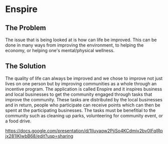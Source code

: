 # Enspire

## The Problem
The issue that is being looked at is how can life be improved. This can be done in many ways from improving the environment, to helping the economy, or helping one's mental/physical wellness. 

## The Solution
The quality of life can always be improved and we chose to improve not just lives on one person but by improving communities as a whole through an incentive program. The application is called Enspire and it inspires business and local businesses to get the community engaged through tasks that improve the community.
These tasks are distributed by the local businesses and in return, people who participate can receive points which can then be spent at the participating businesses.
The tasks must be benefitial to the community such as cleaning up parks, volunteering for community event, or a food drive.


https://docs.google.com/presentation/d/1IIuyaqw2PjiSo4KCdmiv2bv0IFqIRpjx281IKlwbB68/edit?usp=sharing

